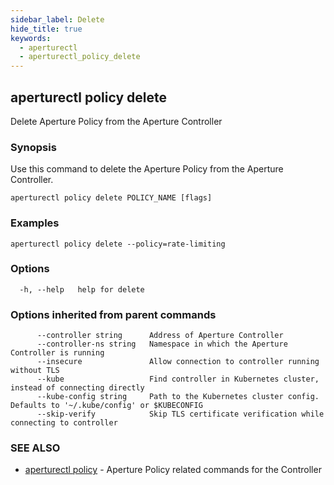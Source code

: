 ```yaml
---
sidebar_label: Delete
hide_title: true
keywords:
  - aperturectl
  - aperturectl_policy_delete
---
```


<!-- markdownlint-disable -->

## aperturectl policy delete

Delete Aperture Policy from the Aperture Controller

### Synopsis

Use this command to delete the Aperture Policy from the Aperture Controller.

```
aperturectl policy delete POLICY_NAME [flags]
```

### Examples

```
aperturectl policy delete --policy=rate-limiting
```

### Options

```
  -h, --help   help for delete
```

### Options inherited from parent commands

```
      --controller string      Address of Aperture Controller
      --controller-ns string   Namespace in which the Aperture Controller is running
      --insecure               Allow connection to controller running without TLS
      --kube                   Find controller in Kubernetes cluster, instead of connecting directly
      --kube-config string     Path to the Kubernetes cluster config. Defaults to '~/.kube/config' or $KUBECONFIG
      --skip-verify            Skip TLS certificate verification while connecting to controller
```

### SEE ALSO

- [aperturectl policy](/reference/aperturectl/policy/policy.md) - Aperture Policy related commands for the Controller
